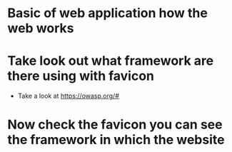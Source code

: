 # Basic of web application how the web works

# Take look out what framework are there using with favicon 

* Take a look at https://owasp.org/# 

# Now check the favicon you can see the framework in which the website 

